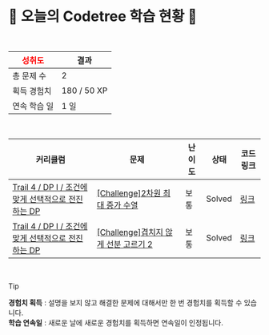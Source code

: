 # 🌲 오늘의 Codetree 학습 현황 🌲

<br />

| <span style="color:red;display:block;text-align:center;"> **성취도**</span> | 결과 |
|---|---|
| 총 문제 수 | 2 |
| 획득 경험치 | 180 / 50 XP |
| 연속 학습 일 | 1 일 |

<br />

|커리큘럼|문제|난이도|상태|코드 링크|
|---|---|---|---|---|
|[Trail 4 / DP I / 조건에 맞게 선택적으로 전진하는 DP](https://https://en.codetree.ai/trail-info/intermediate-low/)|[[Challenge]2차원 최대 증가 수열](https://https://en.codetree.ai/trails/complete/curated-cards/challenge-longest-increasing-sequence-2d/)|보통|Solved|[링크](https://github.com/Leejieon/codetree-TILs/blob/main/250110/2%EC%B0%A8%EC%9B%90%20%EC%B5%9C%EB%8C%80%20%EC%A6%9D%EA%B0%80%20%EC%88%98%EC%97%B4/longest-increasing-sequence-2d.java)|
|[Trail 4 / DP I / 조건에 맞게 선택적으로 전진하는 DP](https://https://en.codetree.ai/trail-info/intermediate-low/)|[[Challenge]겹치지 않게 선분 고르기 2](https://https://en.codetree.ai/trails/complete/curated-cards/challenge-select-segments-without-overlap-2/)|보통|Solved|[링크](https://github.com/Leejieon/codetree-TILs/blob/main/250110/%EA%B2%B9%EC%B9%98%EC%A7%80%20%EC%95%8A%EA%B2%8C%20%EC%84%A0%EB%B6%84%20%EA%B3%A0%EB%A5%B4%EA%B8%B0%202/select-segments-without-overlap-2.java)|


<br />

> [!TIP]
> **경험치 획득** : 설명을 보지 않고 해결한 문제에 대해서만 한 번 경험치를 획득할 수 있습니다.  
> **학습 연속일** : 새로운 날에 새로운 경험치를 획득하면 연속일이 인정됩니다.

